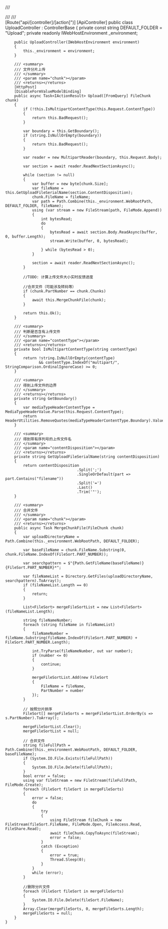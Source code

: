 /// <summary>
    /// 
    /// </summary>
    [Route("api/[controller]/[action]")]
    [ApiController]
    public class UploadController : ControllerBase
    {
        private const string DEFAULT_FOLDER = "Upload";
        private readonly IWebHostEnvironment _environment;

        public UploadController(IWebHostEnvironment environment)
        {
            this._environment = environment;
        }

        /// <summary>
        /// 文件分片上传
        /// </summary>
        /// <param name="chunk"></param>
        /// <returns></returns>
        [HttpPost]
        [DisableFormValueModelBinding]
        public async Task<IActionResult> Upload([FromQuery] FileChunk chunk)
        {
            if (!this.IsMultipartContentType(this.Request.ContentType))
            {
                return this.BadRequest();
            }

            var boundary = this.GetBoundary();
            if (string.IsNullOrEmpty(boundary))
            {
                return this.BadRequest();
            }

            var reader = new MultipartReader(boundary, this.Request.Body);

            var section = await reader.ReadNextSectionAsync();

            while (section != null)
            {
                var buffer = new byte[chunk.Size];
                var fileName = this.GetUploadFileSerialName(section.ContentDisposition);
                chunk.FileName = fileName;
                var path = Path.Combine(this._environment.WebRootPath, DEFAULT_FOLDER, fileName);
                using (var stream = new FileStream(path, FileMode.Append))
                {
                    int bytesRead;
                    do
                    {
                        bytesRead = await section.Body.ReadAsync(buffer, 0, buffer.Length);
                        stream.Write(buffer, 0, bytesRead);

                    } while (bytesRead > 0);
                }

                section = await reader.ReadNextSectionAsync();
            }

            //TODO: 计算上传文件大小实时反馈进度

            //合并文件（可能涉及转码等）
            if (chunk.PartNumber == chunk.Chunks)
            {
                await this.MergeChunkFile(chunk);
            }

            return this.Ok();
        }

        /// <summary>
        /// 判断是否含有上传文件
        /// </summary>
        /// <param name="contentType"></param>
        /// <returns></returns>
        private bool IsMultipartContentType(string contentType)
        {
            return !string.IsNullOrEmpty(contentType)
                   && contentType.IndexOf("multipart/", StringComparison.OrdinalIgnoreCase) >= 0;
        }

        /// <summary>
        /// 得到上传文件的边界
        /// </summary>
        /// <returns></returns>
        private string GetBoundary()
        {
            var mediaTypeHeaderContentType = MediaTypeHeaderValue.Parse(this.Request.ContentType);
            return HeaderUtilities.RemoveQuotes(mediaTypeHeaderContentType.Boundary).Value;
        }

        /// <summary>
        /// 得到带有序列号的上传文件名
        /// </summary>
        /// <param name="contentDisposition"></param>
        /// <returns></returns>
        private string GetUploadFileSerialName(string contentDisposition)
        {
            return contentDisposition
                                    .Split(';')
                                    .SingleOrDefault(part => part.Contains("filename"))
                                    .Split('=')
                                    .Last()
                                    .Trim('"');
        }

        /// <summary>
        /// 合并文件
        /// </summary>
        /// <param name="chunk"></param>
        /// <returns></returns>
        public async Task MergeChunkFile(FileChunk chunk)
        {
            var uploadDirectoryName = Path.Combine(this._environment.WebRootPath, DEFAULT_FOLDER);

            var baseFileName = chunk.FileName.Substring(0, chunk.FileName.IndexOf(FileSort.PART_NUMBER));

            var searchpattern = $"{Path.GetFileName(baseFileName)}{FileSort.PART_NUMBER}*";

            var fileNameList = Directory.GetFiles(uploadDirectoryName, searchpattern).ToArray();
            if (fileNameList.Length == 0)
            {
                return;
            }

            List<FileSort> mergeFileSortList = new List<FileSort>(fileNameList.Length);

            string fileNameNumber;
            foreach (string fileName in fileNameList)
            {
                fileNameNumber = fileName.Substring(fileName.IndexOf(FileSort.PART_NUMBER) + FileSort.PART_NUMBER.Length);

                int.TryParse(fileNameNumber, out var number);
                if (number <= 0)
                {
                    continue;
                }

                mergeFileSortList.Add(new FileSort
                {
                    FileName = fileName,
                    PartNumber = number
                });
            }

            // 按照分片排序
            FileSort[] mergeFileSorts = mergeFileSortList.OrderBy(s => s.PartNumber).ToArray();

            mergeFileSortList.Clear();
            mergeFileSortList = null;

            // 合并文件
            string fileFullPath = Path.Combine(this._environment.WebRootPath, DEFAULT_FOLDER, baseFileName);
            if (System.IO.File.Exists(fileFullPath))
            {
                System.IO.File.Delete(fileFullPath);
            }
            bool error = false;
            using var fileStream = new FileStream(fileFullPath, FileMode.Create);
            foreach (FileSort fileSort in mergeFileSorts)
            {
                error = false;
                do
                {
                    try
                    {
                        using FileStream fileChunk = new FileStream(fileSort.FileName, FileMode.Open, FileAccess.Read, FileShare.Read);
                        await fileChunk.CopyToAsync(fileStream);
                        error = false;
                    }
                    catch (Exception)
                    {
                        error = true;
                        Thread.Sleep(0);
                    }
                }
                while (error);
            }

            //删除分片文件
            foreach (FileSort fileSort in mergeFileSorts)
            {
                System.IO.File.Delete(fileSort.FileName);
            }
            Array.Clear(mergeFileSorts, 0, mergeFileSorts.Length);
            mergeFileSorts = null;
        }
    }
